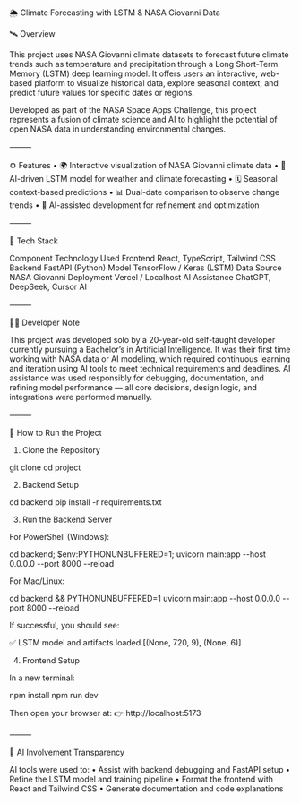 🌦️ Climate Forecasting with LSTM & NASA Giovanni Data

🛰️ Overview

This project uses NASA Giovanni climate datasets to forecast future climate trends such as temperature and precipitation through a Long Short-Term Memory (LSTM) deep learning model. It offers users an interactive, web-based platform to visualize historical data, explore seasonal context, and predict future values for specific dates or regions.

Developed as part of the NASA Space Apps Challenge, this project represents a fusion of climate science and AI to highlight the potential of open NASA data in understanding environmental changes.

⸻

⚙️ Features
	•	🌍 Interactive visualization of NASA Giovanni climate data
	•	🤖 AI-driven LSTM model for weather and climate forecasting
	•	🗓️ Seasonal context-based predictions
	•	📊 Dual-date comparison to observe change trends
	•	🧠 AI-assisted development for refinement and optimization

⸻

🧰 Tech Stack

Component	Technology Used
Frontend	React, TypeScript, Tailwind CSS
Backend	FastAPI (Python)
Model	TensorFlow / Keras (LSTM)
Data Source	NASA Giovanni
Deployment	Vercel / Localhost
AI Assistance	ChatGPT, DeepSeek, Cursor AI


⸻

👨‍💻 Developer Note

This project was developed solo by a 20-year-old self-taught developer currently pursuing a Bachelor’s in Artificial Intelligence.
It was their first time working with NASA data or AI modeling, which required continuous learning and iteration using AI tools to meet technical requirements and deadlines.
AI assistance was used responsibly for debugging, documentation, and refining model performance — all core decisions, design logic, and integrations were performed manually.

⸻

🚀 How to Run the Project

1. Clone the Repository

git clone <your-repo-url>
cd project

2. Backend Setup

cd backend
pip install -r requirements.txt

3. Run the Backend Server

For PowerShell (Windows):

cd backend; $env:PYTHONUNBUFFERED=1; uvicorn main:app --host 0.0.0.0 --port 8000 --reload

For Mac/Linux:

cd backend && PYTHONUNBUFFERED=1 uvicorn main:app --host 0.0.0.0 --port 8000 --reload

If successful, you should see:

✅ LSTM model and artifacts loaded
[(None, 720, 9), (None, 6)]

4. Frontend Setup

In a new terminal:

npm install
npm run dev

Then open your browser at:
👉 http://localhost:5173

⸻

🧠 AI Involvement Transparency

AI tools were used to:
	•	Assist with backend debugging and FastAPI setup
	•	Refine the LSTM model and training pipeline
	•	Format the frontend with React and Tailwind CSS
	•	Generate documentation and code explanations

